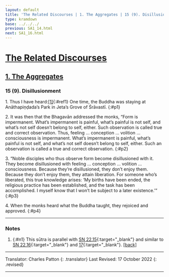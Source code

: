 ```yaml
---
layout: default
title: 'The Related Discourses | 1. The Aggregates | 15 (9). Disillusionment'
type: kramdown
base: ../../../
previous: SA1_14.html
next: SA1_16.html
---
```


# [The Related Discourses](../index.html)
## [1. The Aggregates](index.html)
### 15 (9). Disillusionment

1\. Thus I have heard:[\[1\]](#n1){:#ref1} One time, the Buddha was staying at Anāthapiṇḍada’s Park in Jeta’s Grove of Śrāvastī.
{:#p1}

2\. It was then that the Bhagavān addressed the monks, “Form is impermanent. What’s impermanent is painful, what’s painful is not self, and what’s not self doesn’t belong to self, either. Such observation is called true and correct observation. Thus, feeling … conception … volition … consciousness is impermanent. What’s impermanent is painful, what’s painful is not self, and what’s not self doesn’t belong to self, either. Such an observation is called a true and correct observation.
{:#p2}

3\. “Noble disciples who thus observe form become disillusioned with it. They become disillusioned with feeling … conception … volition … consciousness. Because they’re disillusioned, they don’t enjoy them. Because they don’t enjoy them, they attain liberation. For someone who’s liberated, this true knowledge arises: ‘My births have been ended, the religious practice has been established, and the task has been accomplished. I myself know that I won’t be subject to a later existence.’”
{:#p3}

4\. When the monks heard what the Buddha taught, they rejoiced and approved.
{:#p4}

---

### Notes

1. {:#n1} This sūtra is parallel with [SN 22.15](https://suttacentral.net/sn22.15){:target="_blank"} and similar to [SN 22.16](https://suttacentral.net/sn22.16){:target="_blank"} and [17](https://suttacentral.net/sn22.17){:target="_blank"}. [\[back\]](#ref1)

---

Translator: Charles Patton
{: .translator}
Last Revised: 17 October 2022
{: .revised}

---